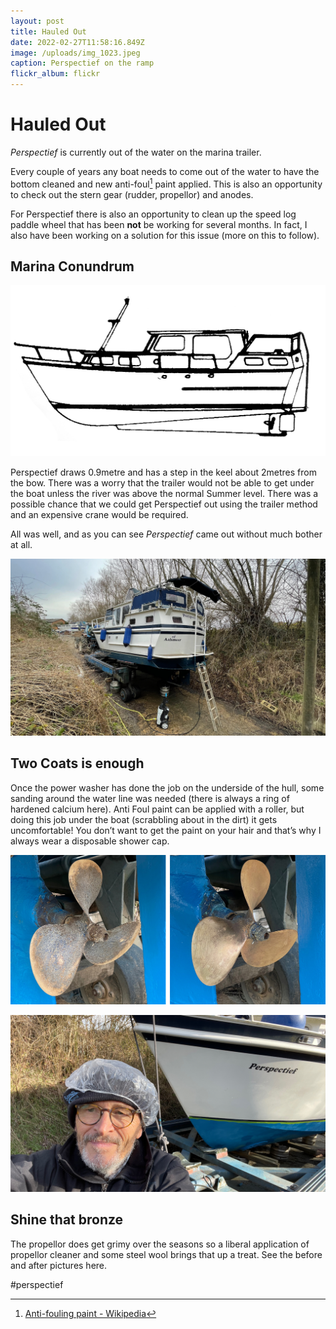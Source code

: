 ```yaml
---
layout: post
title: Hauled Out
date: 2022-02-27T11:58:16.849Z
image: /uploads/img_1023.jpeg
caption: Perspectief on the ramp
flickr_album: flickr
---
```

# Hauled Out

*Perspectief* is currently out of the water on the marina trailer. 

Every couple of years any boat needs to come out of the water to have the bottom cleaned and new anti-foul[^1] paint applied.  This is also an opportunity to check out the stern gear (rudder, propellor) and anodes.

For Perspectief there is also an opportunity to clean up the speed log paddle wheel that has been **not** be working for several months. In fact, I also have been working on a solution for this issue (more on this to follow).

## Marina Conundrum

![Showing the step in the keel](/uploads/drawing.jpg)

Perspectief draws 0.9metre and has a step in the keel about 2metres from the bow. There was a worry that the trailer would not be able to get under the boat unless the river was above the normal Summer level. There was a possible chance that we could get Perspectief out using the trailer method and an expensive crane would be required.

All was well, and as you can see *Perspectief* came out without much bother at all.

![Ready for the cleanup](/uploads/img_1019.jpeg)

## Two Coats is enough

Once the power washer has done the job on the underside of the hull, some sanding around the water line was needed (there is always a ring of hardened calcium here). Anti Foul paint can be applied with a roller, but doing this job under the boat (scrabbling about in the dirt) it gets uncomfortable! You don’t want to get the paint on your hair and that’s why I always wear a disposable shower cap.

![Before and after](/uploads/prop.jpg)

![A fool in a shower cap](/uploads/img_1024.jpeg)

## Shine that bronze

The propellor does get grimy over the seasons so a liberal application of propellor cleaner and some steel wool brings that up a treat. See the before and after pictures here.

[^1]: [Anti-fouling paint - Wikipedia](https://en.wikipedia.org/wiki/Anti-fouling_paint)

\#perspectief